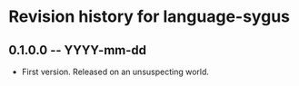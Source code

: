 # Revision history for language-sygus

## 0.1.0.0  -- YYYY-mm-dd

* First version. Released on an unsuspecting world.
